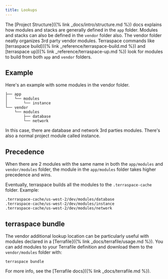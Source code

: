 ```yaml
---
title: Lookups
---
```


The [Project Structure]({% link _docs/intro/structure.md %}) docs explains how modules and stacks are generally defined in the `app` folder. Modules and stacks can also be defined in the `vendor` folder also. The vendor folder neatly organizes 3rd party vendor modules. Terraspace commands like [terraspace build]({% link _reference/terraspace-build.md %}) and [terraspace up]({% link _reference/terraspace-up.md %}) look for modules to build from both `app` and `vendor` folders.

## Example

Here's an example with some modules in the vendor folder.

    ├── app
    │   └── modules
    │       └── instance
    └── vendor
        └── modules
            ├── database
            └── network

In this case, there are database and network 3rd parties modules. There's also a normal project module called instance.

## Precedence

When there are 2 modules with the same name in both the `app/modules` and `vendor/modules` folder, the module in the `app/modules` folder takes higher precedence and wins.

Eventually, terraspace builds all the modules to the `.terraspace-cache` folder. Example:

    .terraspace-cache/us-west-2/dev/modules/database
    .terraspace-cache/us-west-2/dev/modules/instance
    .terraspace-cache/us-west-2/dev/modules/network

## terraspace bundle

The vendor additional lookup location can be particularly useful with modules declared in a [Terrafile]({% link _docs/terrafile/usage.md %}). You can add modules to your Terrafile definition and download them to the `vendor/modules` folder with:

    terraspace bundle

For more info, see the [Terrafile docs]({% link _docs/terrafile.md %}).
